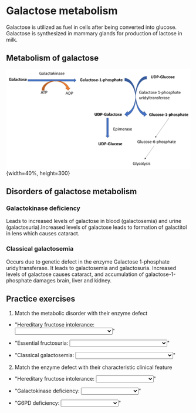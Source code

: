 # Galactose metabolism

Galactose is utilized as fuel in cells after being converted into glucose. Galactose is synthesized in mammary glands for production of lactose in milk. 

## Metabolism of galactose

![](Images/Galactose.png){width=40%, height=300}

## Disorders of galactose metabolism

### Galactokinase deficiency

Leads to increased levels of galactose in blood (galactosemia) and urine (galactosuria).Increased levels of galactose leads to formation of galactitol in lens which causes cataract. 

### Classical galactosemia

Occurs due to genetic defect in the enzyme Galactose 1-phosphate uridyltransferase. It leads to galactosemia and galactosuria. Increased levels of galactose causes cataract, and accumulation of galactose-1-phosphate damages brain, liver and kidney. 


## Practice exercises

1. Match the metabolic disorder with their enzyme defect

- "Hereditary fructose intolerance: <select class='webex-select'><option value='blank'></option><option value='answer'>Aldolase B</option><option value=''>Fructokinase</option><option value=''>Galactose 1-phosphate uridyl transferase</option></select>"

- "Essential fructosuria: <select class='webex-select'><option value='blank'></option><option value=''>Aldolase B</option><option value='answer'>Fructokinase</option><option value=''>Galactose 1-phosphate uridyl transferase</option></select>"

- "Classical galactosemia: <select class='webex-select'><option value='blank'></option><option value=''>Aldolase B</option><option value=''>Fructokinase</option><option value='answer'>Galactose 1-phosphate uridyl transferase</option></select>"


2. Match the enzyme defect with their characteristic clinical feature

- "Hereditary fructose intolerance: <select class='webex-select'><option value='blank'></option><option value=''>Cataract</option><option value='answer'>Hypoglycaemia</option><option value=''>Hemolysis and anemia</option><option value=''>Pentosuria</option><option value=''>Hyperglycaemia</option></select>"

- "Galactokinase deficiency: <select class='webex-select'><option value='blank'></option><option value='answer'>Cataract</option><option value=''>Hypoglycaemia</option><option value=''>Hemolysis and anemia</option><option value=''>Pentosuria</option><option value=''>Hyperglycaemia</option></select>"

- "G6PD deficiency: <select class='webex-select'><option value='blank'></option><option value=''>Cataract</option><option value=''>Hypoglycaemia</option><option value='answer'>Hemolysis and anemia</option><option value=''>Pentosuria</option><option value=''>Hyperglycaemia</option></select>"
